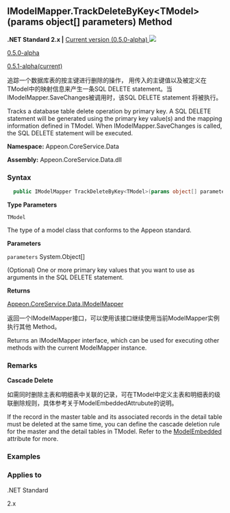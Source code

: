 

## **IModelMapper.TrackDeleteByKey&#60;TModel>(params object[] parameters) Method**

**.NET Standard 2.x |**  <a href="javascript:void(0)" class="dropdown">Current version (0.5.0-alpha) <img src="~/images/dropdown.png"/></a>

<div class="otherversions"  value="versdiv">
<a href="javascript:void(0)">0.5.0-alpha</a>

<a href="javascript:void(0)">0.5.1-alpha(current)</a>

</div>

追踪一个数据库表的按主键进行删除的操作， 用传入的主键值以及被定义在TModel中的映射信息来产生一条SQL DELETE statement。当IModelMapper.SaveChanges被调用时，该SQL DELETE statement 将被执行。

Tracks a database table delete operation by primary key. A SQL DELETE statement will be generated using the primary key value(s) and the mapping information defined in TModel. When IModelMapper.SaveChanges is called, the SQL DELETE statement will be executed.

 **Namespace:** Appeon.CoreService.Data

 **Assembly:** Appeon.CoreService.Data.dll

### **Syntax**

```c#
  public IModelMapper TrackDeleteByKey<TModel>(params object[] parameters);
```

**Type Parameters**

`TModel`

The type of a model class that conforms to the Appeon standard.

**Parameters**

`parameters` System.Object[]

(Optional) One or more primary key values that you want to use as arguments in the SQL DELETE statement.

**Returns**

[Appeon.CoreService.Data.IModelMapper](../../IModelMapper/IModelMapper.html)

返回一个IModelMapper接口，可以使用该接口继续使用当前ModelMapper实例执行其他 Method。

Returns an IModelMapper interface, which can be used for executing other methods with the current ModelMapper instance.

### Remarks

**Cascade Delete**

如需同时删除主表和明细表中关联的记录，可在TModel中定义主表和明细表的级联删除规则，具体参考关于ModelEmbeddedAttrubute的说明。

If the record in the master table and its associated records in the detail table must be deleted at the same time, you can define the cascade deletion rule for the master and the detail tables in TModel. Refer to the [ModelEmbedded](../../ModelAttribute/Property/ModelEmbeddedAttribute/ModelEmbeddedAttribute.html) attribute for more.

### **Examples**



### **Applies to**

.NET Standard 

2.x
